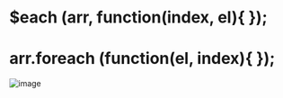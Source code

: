 # $each (arr, function(index, el){ }); 
# arr.foreach (function(el, index){ });

![image](https://user-images.githubusercontent.com/85022962/133701976-13f9ce11-3e47-4ce1-aeb0-dfec9e5d7e36.png)

